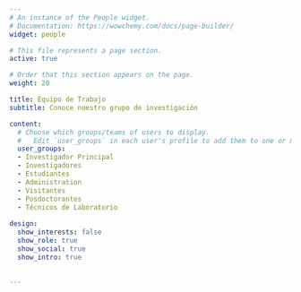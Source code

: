 ```yaml
---
# An instance of the People widget.
# Documentation: https://wowchemy.com/docs/page-builder/
widget: people

# This file represents a page section.
active: true

# Order that this section appears on the page.
weight: 20

title: Equipo de Trabajo
subtitle: Conoce nuestro grupo de investigación

content:
  # Choose which groups/teams of users to display.
  #   Edit `user_groups` in each user's profile to add them to one or more of these groups.
  user_groups:
  - Investigador Principal
  - Investigadores
  - Estudiantes
  - Administration
  - Visitantes
  - Posdoctorantes
  - Técnicos de Laboratorio
  
design:
  show_interests: false
  show_role: true
  show_social: true
  show_intro: true
  
  
---
```

